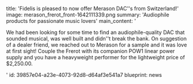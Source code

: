 title: 'Fidelis is pleased to now offer Merason DAC''s from Switzerland!'
image: merason_frerot_front-1642111339.png
summary: 'Audiophile products for passionate music lovers'
main_content: '<p>We had been looking for some time to find an audiophile-quality DAC that sounded musical, was well built and didn''t break the bank. On suggestion of a dealer friend, we reached out to Merason for a sample and it was love at first sight! Couple the Frerot with its companion POW1 linear power supply and you have a heavyweight performer for the lightweight price of $2,250.00.</p>'
id: 39857e04-a23e-4073-92d8-d64af3e541a7
blueprint: news
